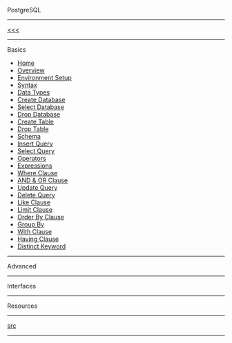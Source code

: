 
PostgreSQL

---

[<<<](https://github.com/ttltrk/PRG/blob/master/MANUALS.MD)

---

Basics

* <a href="">Home</a>
* <a href="">Overview</a>
* <a href="">Environment Setup</a>
* <a href="">Syntax</a>
* <a href="">Data Types</a>
* <a href="">Create Database</a>
* <a href="">Select Database</a>
* <a href="">Drop Database</a>
* <a href="">Create Table</a>
* <a href="">Drop Table</a>
* <a href="">Schema</a>
* <a href="">Insert Query</a>
* <a href="">Select Query</a>
* <a href="">Operators</a>
* <a href="">Expressions</a>
* <a href="">Where Clause</a>
* <a href="">AND & OR Clause</a>
* <a href="">Update Query</a>
* <a href="">Delete Query</a>
* <a href="">Like Clause</a>
* <a href="">Limit Clause</a>
* <a href="">Order By Clause</a>
* <a href="">Group By</a>
* <a href="">With Clause</a>
* <a href="">Having Clause</a>
* <a href="">Distinct Keyword</a>

---

Advanced

---

Interfaces

---

Resources

---

[src](https://www.tutorialspoint.com/postgresql/index.htm)

---
